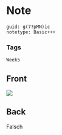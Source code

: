 # Note
```
guid: g(7?pMN)ic
notetype: Basic+++
```

### Tags
```
Week5
```

## Front
<img src="paste-9cc7d12d4cc0cd1944d52d43f1af2cbeb370c1f8.jpg">

## Back
Falsch
